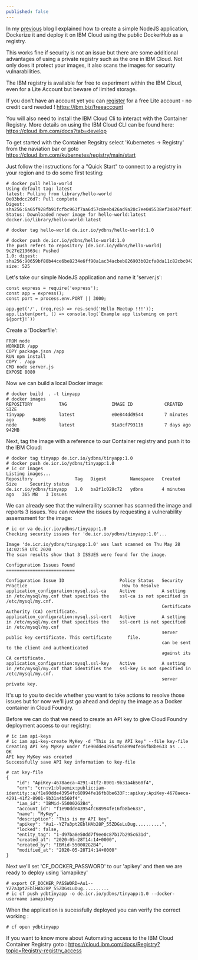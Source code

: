 ```yaml
---
published: false
---
```

In my [previous](https://yvesdebeer.github.io/Running-Docker-Containers-on-Cloud-Foundry-in-IBM-Cloud/) blog 
I explained how to create a simple NodeJS application, Dockerize it and deploy it on IBM Cloud using the public DockerHub as a registry.

This works fine if security is not an issue but there are some additional advantages of using a private registry such as the one in IBM Cloud. Not only does it protect your images, it also scans the images for security vulnarabilities.

The IBM registry is available for free to experiment within the IBM Cloud, even for a Lite Account but beware of limited storage.

If you don’t have an account yet you can [register](https://ibm.biz/freeaccount) for a free Lite account - no credit card needed ! <https://ibm.biz/freeaccount>

You will also need to install the IBM Cloud Cli to interact with the Container Registry.
More details on using the IBM Cloud CLI can be found here: <https://cloud.ibm.com/docs?tab=develop>

To get started with the Container Regsitry select 'Kubernetes -> Registry' from the naviation bar or goto <https://cloud.ibm.com/kubernetes/registry/main/start>

Just follow the instructions for a "Quick Start" to connect to a registry in your region and to do some first testing:

	# docker pull hello-world
	Using default tag: latest
	latest: Pulling from library/hello-world
	0e03bdcc26d7: Pull complete 
	Digest: sha256:6a65f928fb91fcfbc963f7aa6d57c8eeb426ad9a20c7ee045538ef34847f44f1
	Status: Downloaded newer image for hello-world:latest
	docker.io/library/hello-world:latest
	
	# docker tag hello-world de.icr.io/ydbns/hello-world:1.0
	
	# docker push de.icr.io/ydbns/hello-world:1.0
	The push refers to repository [de.icr.io/ydbns/hello-world]
	9c27e219663c: Pushed 
	1.0: digest: sha256:90659bf80b44ce6be8234e6ff90a1ac34acbeb826903b02cfa0da11c82cbc042 size: 525

Let's take our simple NodeJS application and name it 'server.js':

	const express = require('express');
	const app = express();
	const port = process.env.PORT || 3000;
	
	app.get('/', (req,res) => res.send('Hello Meetup !!!'));
	app.listen(port, () => console.log(`Example app listening on port ${port}!`))

Create a 'Dockerfile':

	FROM node
	WORKDIR /app
	COPY package.json /app
	RUN npm install
	COPY . /app
	CMD node server.js
	EXPOSE 8080

Now we can build a local Docker image:

	# docker build  . -t tinyapp
	# docker images
	REPOSITORY          TAG                 IMAGE ID            CREATED             SIZE
	tinyapp             latest              e0e844dd9544        7 minutes ago       948MB
	node                latest              91a3cf793116        7 days ago          942MB
	
Next, tag the image with a reference to our Container registry and push it to the IBM Cloud:
	
	# docker tag tinyapp de.icr.io/ydbns/tinyapp:1.0
	# docker push de.icr.io/ydbns/tinyapp:1.0
	# ic cr images
	Listing images...
	Repository                Tag   Digest         Namespace   Created         Size     Security status   
	de.icr.io/ydbns/tinyapp   1.0   ba2f1c028c72   ydbns       4 minutes ago   365 MB   3 Issues   
	
We can already see that the vulneraility scanner has scanned the image and reports 3 issues.
You can review the issues by requesting a vulnerability assemsment for the image:

	# ic cr va de.icr.io/ydbns/tinyapp:1.0
	Checking security issues for 'de.icr.io/ydbns/tinyapp:1.0'...
	
	Image 'de.icr.io/ydbns/tinyapp:1.0' was last scanned on Thu May 28 14:02:59 UTC 2020
	The scan results show that 3 ISSUES were found for the image.
	
	Configuration Issues Found
	==========================
	
	Configuration Issue ID                     Policy Status   Security Practice                                    How to Resolve   
	application_configuration:mysql.ssl-ca     Active          A setting in /etc/mysql/my.cnf that specifies the    ssl-ca is not specified in /etc/mysql/my.cnf.   
	                                                           Certificate Authority (CA) certificate.                 
	application_configuration:mysql.ssl-cert   Active          A setting in /etc/mysql/my.cnf that specifies the    ssl-cert is not specified in /etc/mysql/my.cnf   
	                                                           server public key certificate. This certificate      file.   
	                                                           can be sent to the client and authenticated             
	                                                           against its CA certificate.                             
	application_configuration:mysql.ssl-key    Active          A setting in /etc/mysql/my.cnf that identifies the   ssl-key is not specified in /etc/mysql/my.cnf.   
	                                                           server private key.      
	                                                           
	                                                           
It's up to you to decide whether you want to take actions to resolve those issues but for now we'll just go ahead and deploy the image as a Docker container in Cloud Foundry.

Before we can do that we need to create an API key to give Cloud Foundry deployment access to our registry:

	# ic iam api-keys
	# ic iam api-key-create MyKey -d "This is my API key" --file key-file
	Creating API key MyKey under f1e90dde43954fc68994fe16fb8be633 as ...
	OK
	API key MyKey was created
	Successfully save API key information to key-file
	
	# cat key-file 
	{
		"id": "ApiKey-4678aeca-4291-41f2-8901-9b31a4b560f4",
		"crn": "crn:v1:bluemix:public:iam-identity::a/f1e90dde43954fc68994fe16fb8be633F::apikey:ApiKey-4678aeca-4291-41f2-8901-9b31a4b560f4",
		"iam_id": "IBMid-550002G2B4",
		"account_id": "f1e90dde43954fc68994fe16fb8be633",
		"name": "MyKey",
		"description": "This is my API key",
		"apikey": "Au1--YZ7a3pt2EblHAb28P_55ZDGsLuDug..........",
		"locked": false,
		"entity_tag": "1-d97ba8e50dd7f9ee0c87b17b295c631d",
		"created_at": "2020-05-28T14:14+0000",
		"created_by": "IBMid-550002G2B4",
		"modified_at": "2020-05-28T14:14+0000"
	}
	
Next we'll set 'CF_DOCKER_PASSWORD' to our 'apikey' and then we are ready to deploy using 'iamapikey'

	# export CF_DOCKER_PASSWORD=Au1--YZ7a3pt2EblHAb28P_55ZDGsLuDug..........
	# ic cf push ydbtinyapp -o de.icr.io/ydbns/tinyapp:1.0 --docker-username iamapikey
	
When the application is sucessfully deployed you can verify the correct working :

	# cf open ydbtinyapp	
	
If you want to know more about Automating access to the IBM Cloud Container Registry goto :
<https://cloud.ibm.com/docs/Registry?topic=Registry-registry_access>	

		
	
	




